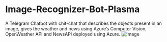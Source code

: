 # Image-Recognizer-Bot-Plasma
A Telegram Chatbot with chit-chat that describes the objects present in an image, gives the weather and news using Azure’s Computer Vision, OpenWeather API and NewsAPI deployed using Azure.
![image](https://user-images.githubusercontent.com/93699671/180841279-19da31f1-0f71-48ac-a12b-af0e7969a45d.png)

